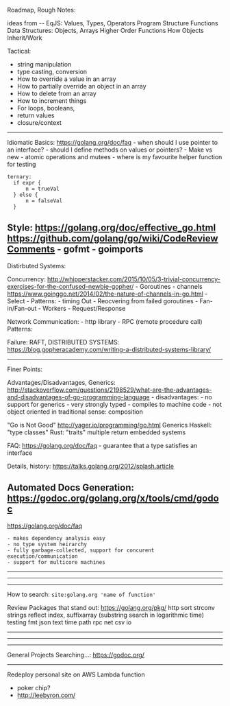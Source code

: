 Roadmap, Rough Notes:


ideas from -- EqJS:
    Values, Types, Operators
    Program Structure
    Functions
    Data Structures: Objects, Arrays
    Higher Order Functions
    How Objects Inherit/Work



Tactical: 
  - string manipulation
  - type casting, conversion
  - How to override a value in an array
  - How to partially override an object in an array
  - How to delete from an array
  - How to increment things
  - For loops, booleans, 
  - return values
  - closure/context

---------------
Idiomatic Basics:
  https://golang.org/doc/faq
        - when should I use pointer to an interface?
        - should I define methods on values or pointers?
        - Make vs new
        - atomic operations and mutees
        - where is my favourite helper function for testing

    ternary:
      if expr {
          n = trueVal
      } else {
          n = falseVal
      }


  Style:
    https://golang.org/doc/effective_go.html
    https://github.com/golang/go/wiki/CodeReviewComments
      - gofmt
      - goimports
---------------



Distirbuted Systems:


  Concurrency:
    http://whipperstacker.com/2015/10/05/3-trivial-concurrency-exercises-for-the-confused-newbie-gopher/
    - Goroutines
    - channels
      https://www.goinggo.net/2014/02/the-nature-of-channels-in-go.html
    - Select
    - Patterns:
      - timing Out
      - Reocvering from failed goroutines
      - Fan-in/Fan-out
      - Workers
      - Request/Response


  Network Communication: 
    - http library
    - RPC (remote procedure call) Patterns: 

  Failure: RAFT, DISTRIBUTED SYSTEMS: 
    https://blog.gopheracademy.com/writing-a-distributed-systems-library/

---------------

Finer Points:

  Advantages/Disadvantages, Generics:
    http://stackoverflow.com/questions/2198529/what-are-the-advantages-and-disadvantages-of-go-programming-language
      - disadvantages: 
        - no support for generics
      - very strongly typed
      - compiles to machine code
      - not object oriented in traditional sense: composition


  "Go is Not Good"
  http://yager.io/programming/go.html
    Generics
    Haskell: "type classes"
    Rust: "traits"
    multiple return
    embedded systems

  FAQ:
    https://golang.org/doc/faq
      - guarantee that a type satisfies an interface

  Details, history: https://talks.golang.org/2012/splash.article

Automated Docs Generation:
  https://godoc.org/golang.org/x/tools/cmd/godoc
---------------
  https://golang.org/doc/faq

    - makes dependency analysis easy
    - no type system heirarchy
    - fully garbage-collected, support for concurent execution/communication
    - support for multicore machines
  _____________
  _____________
  _____________
  How to search:
    `site:golang.org 'name of function'`

  Review Packages that stand out:
    https://golang.org/pkg/
      http
      sort
      strconv
      strings
      reflect
      index, suffixarray (substring search in logarithmic time)
      testing
      fmt
      json
      text
      time
      path
      rpc
      net
      csv
      io
  _____________
  _____________
  _____________





  General Projects Searching...:
    https://godoc.org/







---------------







Redeploy personal site on AWS Lambda function
  - poker chip?
  - http://leebyron.com/

